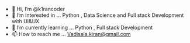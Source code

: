 - 👋 Hi, I’m @k1rancoder
- 👀 I’m interested in ... Python , Data Science and Full stack Development with UI&UX
- 🌱 I’m currently learning ... Python , Full stack Development
- 📫 How to reach me ... Vadisala.kiran@gmail.com

<!---
k1rancoder/k1rancoder is a ✨ special ✨ repository because its `README.md` (this file) appears on your GitHub profile.
You can click the Preview link to take a look at your changes.
--->
